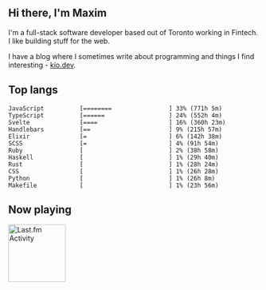 <!-- deno-fmt-ignore-file -->
## Hi there, I'm Maxim

I'm a full-stack software developer based out of Toronto working in Fintech. I like building stuff for the web.

I have a blog where I sometimes write about programming and things I find interesting - [kio.dev](https://kio.dev).



## Top langs

```
JavaScript          [========                ] 33% (771h 5m)
TypeScript          [======                  ] 24% (552h 4m)
Svelte              [====                    ] 16% (360h 23m)
Handlebars          [==                      ] 9% (215h 57m)
Elixir              [=                       ] 6% (142h 38m)
SCSS                [=                       ] 4% (91h 54m)
Ruby                [                        ] 2% (38h 58m)
Haskell             [                        ] 1% (29h 40m)
Rust                [                        ] 1% (28h 24m)
CSS                 [                        ] 1% (26h 28m)
Python              [                        ] 1% (26h 8m)
Makefile            [                        ] 1% (23h 56m)
```


## Now playing


<a href="https://github.com/kiosion/toru">
  <picture>
    <source media="(prefers-color-scheme: dark)" srcset="https://toru.kio.dev/api/v1/kiosion?blur&border_width=0&border_radius=26&theme=nord">
    <source media="(prefers-color-scheme: light)" srcset="https://toru.kio.dev/api/v1/kiosion?blur&border_width=0&border_radius=26&theme=light">
    <img alt="Last.fm Activity" src="https://toru.kio.dev/api/v1/kiosion?blur&border_width=0&border_radius=26" height="115" />
  </picture>
</a>


